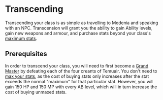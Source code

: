 # Transcending

Transcending your class is as simple as travelling to Medenia and speaking with an NPC. Transcension will grant you the ability to gain Ability levels, gain new weapons and armour, and purchase stats beyond your class's [maximum stats](../stats#maximum-stats).

## Prerequisites

In order to transcend your class, you will need to first become a [Grand Master](../grand_mastering) by defeating each of the four creants of Temuair. You don't need to [max your stats](../ascending), as the cost of buying stats only increases after the stat exceeds the normal "maximum" for that particular stat. However, you will gain 150 HP and 150 MP with every AB level, which will in turn increase the cost of buying unmaxed stats.

